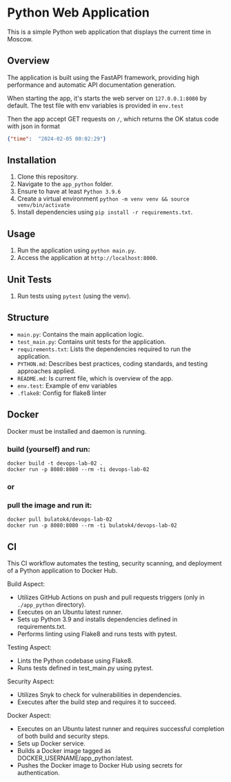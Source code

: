 # Python Web Application

This is a simple Python web application that displays the current time in Moscow.

## Overview

The application is built using the FastAPI framework, providing high performance and automatic API documentation generation.

When starting the app, it's starts the web server on ```127.0.0.1:8080``` by default. The test file with env variables is provided in ```env.test```

Then the app accept GET requests on ```/```, which returns the OK status code with json in format
```json
{"time":  "2024-02-05 00:02:29"}
```

## Installation

1. Clone this repository.
2. Navigate to the `app_python` folder.
3. Ensure to have at least `Python 3.9.6`
4. Create a virtual environment ```python -m venv venv && source venv/bin/activate```
5. Install dependencies using `pip install -r requirements.txt`.

## Usage

1. Run the application using `python main.py`.
2. Access the application at `http://localhost:8000`.

## Unit Tests

1. Run tests using `pytest` (using the venv).

## Structure

- `main.py`: Contains the main application logic.
- `test_main.py`: Contains unit tests for the application.
- `requirements.txt`: Lists the dependencies required to run the application.
- `PYTHON.md`: Describes best practices, coding standards, and testing approaches applied.
- `README.md`: Is current file, which is overview of the app.
- `env.test`: Example of env variables
- `.flake8`: Config for flake8 linter

## Docker

Docker must be installed and daemon is running.

### build (yourself) and run:
```
docker build -t devops-lab-02 .
docker run -p 8080:8080 --rm -ti devops-lab-02
```

### or

### pull the image and run it:
```
docker pull bulatok4/devops-lab-02 
docker run -p 8080:8080 --rm -ti bulatok4/devops-lab-02
```

## CI
This CI workflow automates the testing, security scanning, and deployment of a Python application to Docker Hub.

Build Aspect:
- Utilizes GitHub Actions on push and pull requests triggers (only in `./app_python` directory).
- Executes on an Ubuntu latest runner.
- Sets up Python 3.9 and installs dependencies defined in requirements.txt.
- Performs linting using Flake8 and runs tests with pytest.

Testing Aspect:
- Lints the Python codebase using Flake8.
- Runs tests defined in test_main.py using pytest.

Security Aspect:
- Utilizes Snyk to check for vulnerabilities in dependencies.
- Executes after the build step and requires it to succeed.

Docker Aspect:
- Executes on an Ubuntu latest runner and requires successful completion of both build and security steps.
- Sets up Docker service.
- Builds a Docker image tagged as DOCKER_USERNAME/app_python:latest.
- Pushes the Docker image to Docker Hub using secrets for authentication.
